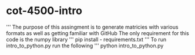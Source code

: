 # cot-4500-intro
''' 
The purpose of this assingment is to generate matricies with various formats as well as getting familiar with GitHub
The only requirement for this code is the numpy library
'''
pip install - requirements.txt
'''
To run intro_to_python.py run the following
'''
python intro_to_python.py
